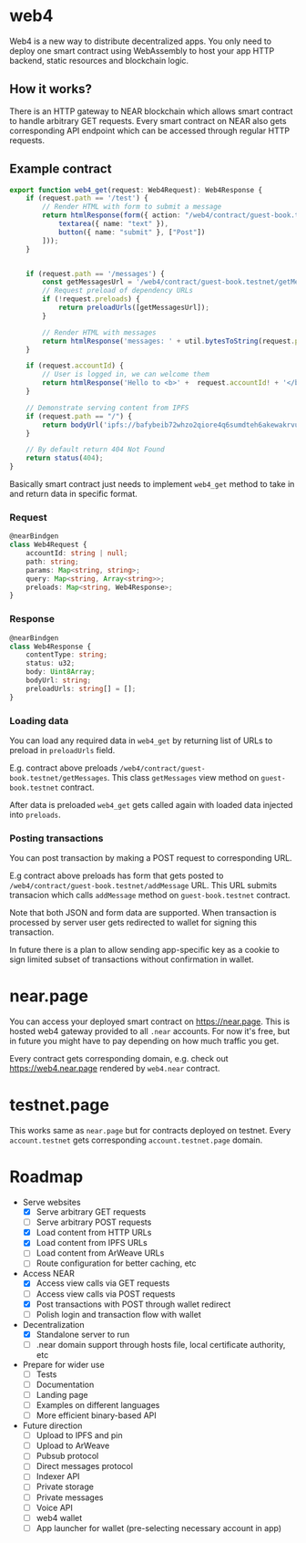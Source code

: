 
# web4

Web4 is a new way to distribute decentralized apps.
You only need to deploy one smart contract using WebAssembly to host your app HTTP backend,
static resources and blockchain logic.

## How it works?

There is an HTTP gateway to NEAR blockchain which allows smart contract to handle arbitrary GET requests.
Every smart contract on NEAR also gets corresponding API endpoint which can be accessed through regular HTTP requests.

## Example contract

```ts
export function web4_get(request: Web4Request): Web4Response {
    if (request.path == '/test') {
        // Render HTML with form to submit a message
        return htmlResponse(form({ action: "/web4/contract/guest-book.testnet/addMessage" }, [
            textarea({ name: "text" }),
            button({ name: "submit" }, ["Post"])
        ]));
    }


    if (request.path == '/messages') {
        const getMessagesUrl = '/web4/contract/guest-book.testnet/getMessages';
        // Request preload of dependency URLs
        if (!request.preloads) {
            return preloadUrls([getMessagesUrl]);
        }

        // Render HTML with messages
        return htmlResponse('messages: ' + util.bytesToString(request.preloads.get(getMessagesUrl).body)!);
    }

    if (request.accountId) {
        // User is logged in, we can welcome them
        return htmlResponse('Hello to <b>' +  request.accountId! + '</b> from <code>' + request.path + '</code>');
    }

    // Demonstrate serving content from IPFS
    if (request.path == "/") {
        return bodyUrl('ipfs://bafybeib72whzo2qiore4q6sumdteh6akewakrvukvqmx4n6kk7nwzinpaa/')
    }

    // By default return 404 Not Found
    return status(404);
}

```

Basically smart contract just needs to implement `web4_get` method to take in and return data in specific format.

### Request

```ts
@nearBindgen
class Web4Request {
    accountId: string | null;
    path: string;
    params: Map<string, string>;
    query: Map<string, Array<string>>;
    preloads: Map<string, Web4Response>;
}
```

### Response

```ts
@nearBindgen
class Web4Response {
    contentType: string;
    status: u32;
    body: Uint8Array;
    bodyUrl: string;
    preloadUrls: string[] = [];
}
```

### Loading data

You can load any required data in `web4_get` by returning list of URLs to preload in `preloadUrls` field.

E.g. contract above preloads `/web4/contract/guest-book.testnet/getMessages`. This class `getMessages` view method on `guest-book.testnet` contract.

After data is preloaded `web4_get` gets called again with loaded data injected into `preloads`.

### Posting transactions

You can post transaction by making a POST request to corresponding URL.

E.g contract above preloads has form that gets posted to `/web4/contract/guest-book.testnet/addMessage` URL. This URL submits transacion which calls `addMessage` method on `guest-book.testnet` contract.

Note that both JSON and form data are supported. When transaction is processed by server user gets redirected to wallet for signing this transaction.

In future there is a plan to allow sending app-specific key as a cookie to sign limited subset of transactions without confirmation in wallet.

# near.page

You can access your deployed smart contract on https://near.page. This is hosted web4 gateway provided to all `.near` accounts. For now it's free, but in future you might have to pay depending on how much traffic you get.

Every contract gets corresponding domain, e.g. check out https://web4.near.page rendered by `web4.near` contract.

# testnet.page

This works same as `near.page` but for contracts deployed on testnet. Every `account.testnet` gets corresponding `account.testnet.page` domain.


# Roadmap


- Serve websites
    - [x] Serve arbitrary GET requests
    - [ ] Serve arbitrary POST requests
    - [x] Load content from HTTP URLs
    - [x] Load content from IPFS URLs
    - [ ] Load content from ArWeave URLs
    - [ ] Route configuration for better caching, etc
- Access NEAR
    - [x] Access view calls via GET requests
    - [ ] Access view calls via POST requests
    - [x] Post transactions with POST through wallet redirect
    - [ ] Polish login and transaction flow with wallet
- Decentralization
    - [x] Standalone server to run
    - [ ] .near domain support through hosts file, local certificate authority, etc
- Prepare for wider use
    - [ ] Tests
    - [ ] Documentation
    - [ ] Landing page
    - [ ] Examples on different languages
    - [ ] More efficient binary-based API
- Future direction
    - [ ] Upload to IPFS and pin
    - [ ] Upload to ArWeave
    - [ ] Pubsub protocol
    - [ ] Direct messages protocol
    - [ ] Indexer API
    - [ ] Private storage
    - [ ] Private messages
    - [ ] Voice API
    - [ ] web4 wallet
    - [ ] App launcher for wallet (pre-selecting necessary account in app)